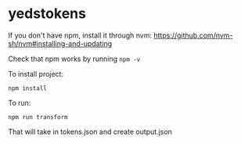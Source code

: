 # yedstokens
If you don't have npm, install it through nvm: https://github.com/nvm-sh/nvm#installing-and-updating  

Check that npm works by running `npm -v`

To install project:
```
npm install
```

To run:
```
npm run transform
```

That will take in tokens.json and create output.json